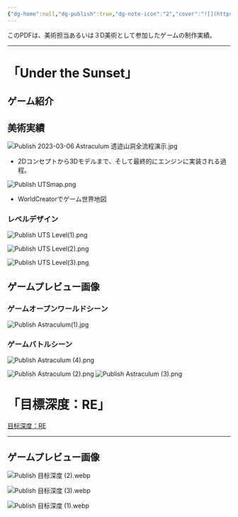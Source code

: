 ```yaml
---
{"dg-home":null,"dg-publish":true,"dg-note-icon":"2","cover":"![](https://github.com/Kairitsuhou/ImageHost/blob/main/Publish%20%E3%80%8AUnder%20the%20Sunset%E3%80%8B.png?raw=true)","description":null,"tags":["project/×Astraculum","gamedesign"],"platform":"Unity,Blender,MagicaVoxel","creation date":"2024-08-28","completion date":"","permalink":"/900.Publish/ゲーム制作実績（美術担当として）/","dgPassFrontmatter":true,"noteIcon":"2"}
---
```


このPDFは、美術担当あるいは３D美術として参加したゲームの制作実績。

---
# 「Under the Sunset」
## ゲーム紹介

## 美術実績
![Publish 2023-03-06 Astraculum 遗迹山洞全流程演示.jpg](/img/user/700.Attachments/Publish%202023-03-06%20Astraculum%20%E9%81%97%E8%BF%B9%E5%B1%B1%E6%B4%9E%E5%85%A8%E6%B5%81%E7%A8%8B%E6%BC%94%E7%A4%BA.jpg)
- 2Dコンセプトから3Dモデルまで、そして最終的にエンジンに実装される過程。

![Publish UTSmap.png](/img/user/700.Attachments/Publish%20UTSmap.png)
- WorldCreatorでゲーム世界地図

### レベルデザイン
![Publish UTS Level(1).png](/img/user/700.Attachments/Publish%20UTS%20Level(1).png)

![Publish UTS Level(2).png](/img/user/700.Attachments/Publish%20UTS%20Level(2).png)

![Publish UTS Level(3).png](/img/user/700.Attachments/Publish%20UTS%20Level(3).png)

## ゲームプレビュー画像
### ゲームオープンワールドシーン
![Publish Astraculum(1).jpg](/img/user/700.Attachments/Publish%20Astraculum(1).jpg)

### ゲームバトルシーン
![Publish Astraculum (4).png](/img/user/700.Attachments/Publish%20Astraculum%20(4).png)

![Publish Astraculum (2).png](/img/user/700.Attachments/Publish%20Astraculum%20(2).png)
![Publish Astraculum (3).png](/img/user/700.Attachments/Publish%20Astraculum%20(3).png)

# 「目標深度：RE」
[目标深度：RE](https://www.gcores.com/games/105314)

---
## ゲームプレビュー画像
![Publish 目标深度 (2).webp](/img/user/700.Attachments/Publish%20%E7%9B%AE%E6%A0%87%E6%B7%B1%E5%BA%A6%20(2).webp)

![Publish 目标深度 (3).webp](/img/user/700.Attachments/Publish%20%E7%9B%AE%E6%A0%87%E6%B7%B1%E5%BA%A6%20(3).webp)

![Publish 目标深度 (1).webp](/img/user/700.Attachments/Publish%20%E7%9B%AE%E6%A0%87%E6%B7%B1%E5%BA%A6%20(1).webp)